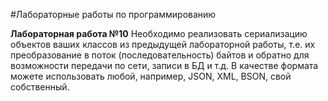 #Лабораторные работы по программированию

**Лабораторная работа №10**
Необходимо реализовать сериализацию объектов ваших классов из предыдущей лабораторной работы, т.е. их преобразование в поток (последовательность) байтов и обратно для возможности передачи по сети, записи в БД и т.д. В качестве формата можете использовать любой, например, JSON, XML, BSON, свой собственный.
